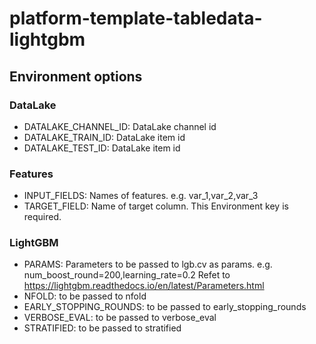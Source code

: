 # platform-template-tabledata-lightgbm
## Environment options
### DataLake
* DATALAKE_CHANNEL_ID: DataLake channel id
* DATALAKE_TRAIN_ID: DataLake item id
* DATALAKE_TEST_ID: DataLake item id

### Features
* INPUT_FIELDS: Names of features. e.g. var_1,var_2,var_3
* TARGET_FIELD: Name of target column. This Environment key is required.

### LightGBM
* PARAMS: Parameters to be passed to lgb.cv as params. e.g. num_boost_round=200,learning_rate=0.2
Refet to https://lightgbm.readthedocs.io/en/latest/Parameters.html
* NFOLD: to be passed to nfold
* EARLY_STOPPING_ROUNDS: to be passed to early_stopping_rounds
* VERBOSE_EVAL: to be passed to verbose_eval
* STRATIFIED: to be passed to stratified

